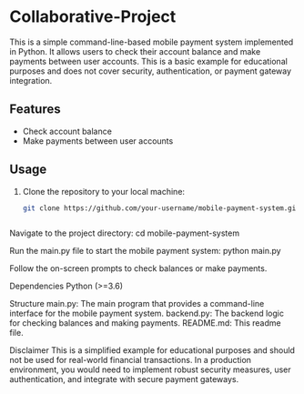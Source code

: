 # Collaborative-Project
This is a simple command-line-based mobile payment system implemented in Python. It allows users to check their account balance and make payments between user accounts. This is a basic example for educational purposes and does not cover security, authentication, or payment gateway integration.

## Features

- Check account balance
- Make payments between user accounts

## Usage

1. Clone the repository to your local machine:

   ```bash
   git clone https://github.com/your-username/mobile-payment-system.git
   
   
   
Navigate to the project directory:
cd mobile-payment-system

Run the main.py file to start the mobile payment system:
python main.py

Follow the on-screen prompts to check balances or make payments.

Dependencies
Python (>=3.6)

Structure
main.py: The main program that provides a command-line interface for the mobile payment system.
backend.py: The backend logic for checking balances and making payments.
README.md: This readme file.

Disclaimer
This is a simplified example for educational purposes and should not be used for real-world financial transactions. In a production environment, you would need to implement robust security measures, user authentication, and integrate with secure payment gateways.